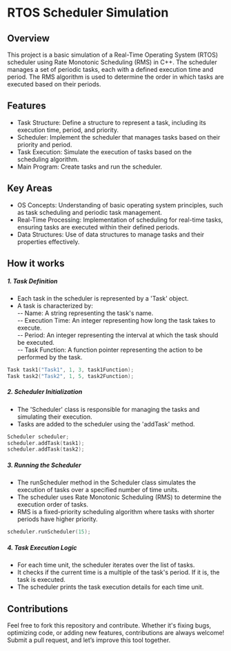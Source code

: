 # RTOS Scheduler Simulation
## Overview
This project is a basic simulation of a Real-Time Operating System (RTOS) scheduler using Rate Monotonic Scheduling (RMS) in C++. The scheduler manages a set of periodic tasks, each with a defined execution time and period. The RMS algorithm is used to determine the order in which tasks are executed based on their periods.

## Features
- Task Structure: Define a structure to represent a task, including its execution time, period, and priority.
- Scheduler: Implement the scheduler that manages tasks based on their priority and period.
- Task Execution: Simulate the execution of tasks based on the scheduling algorithm.
- Main Program: Create tasks and run the scheduler.

## Key Areas
- OS Concepts: Understanding of basic operating system principles, such as task scheduling and periodic task management.
- Real-Time Processing: Implementation of scheduling for real-time tasks, ensuring tasks are executed within their defined periods.
- Data Structures: Use of data structures to manage tasks and their properties effectively.

## How it works
##### 1. Task Definition
- Each task in the scheduler is represented by a 'Task' object.
- A task is characterized by:</br>
-- Name: A string representing the task's name.</br>
-- Execution Time: An integer representing how long the task takes to execute.</br>
-- Period: An integer representing the interval at which the task should be executed.</br>
-- Task Function: A function pointer representing the action to be performed by the task.</br>

```cpp
Task task1("Task1", 1, 3, task1Function);
Task task2("Task2", 1, 5, task2Function);
```

##### 2. Scheduler Initialization
- The 'Scheduler' class is responsible for managing the tasks and simulating their execution.
- Tasks are added to the scheduler using the 'addTask' method.

```cpp
Scheduler scheduler;
scheduler.addTask(task1);
scheduler.addTask(task2);
```

##### 3. Running the Scheduler
- The runScheduler method in the Scheduler class simulates the execution of tasks over a specified number of time units.
- The scheduler uses Rate Monotonic Scheduling (RMS) to determine the execution order of tasks.
- RMS is a fixed-priority scheduling algorithm where tasks with shorter periods have higher priority.

```cpp
scheduler.runScheduler(15);
```

##### 4. Task Execution Logic
- For each time unit, the scheduler iterates over the list of tasks.
- It checks if the current time is a multiple of the task's period. If it is, the task is executed.
- The scheduler prints the task execution details for each time unit.

## Contributions
Feel free to fork this repository and contribute. Whether it's fixing bugs, optimizing code, or adding new features, contributions are always welcome! Submit a pull request, and let’s improve this tool together.
